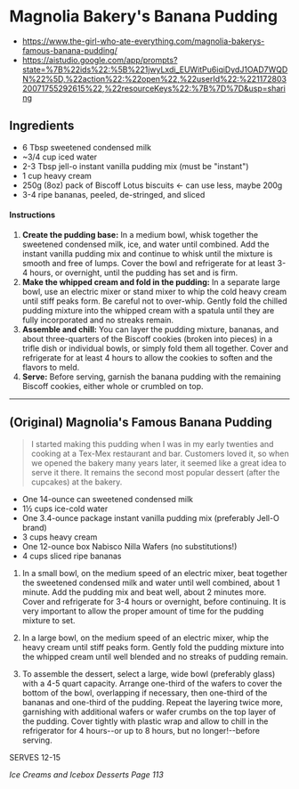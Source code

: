 # Magnolia Bakery's Banana Pudding

* https://www.the-girl-who-ate-everything.com/magnolia-bakerys-famous-banana-pudding/
* https://aistudio.google.com/app/prompts?state=%7B%22ids%22:%5B%221jwyLxdi_EUWitPu6iqiDydJ1OAD7WQDN%22%5D,%22action%22:%22open%22,%22userId%22:%22117280320071755292615%22,%22resourceKeys%22:%7B%7D%7D&usp=sharing

## Ingredients

* 6 Tbsp sweetened condensed milk
* ~3/4 cup iced water
* 2-3 Tbsp jell-o instant vanilla pudding mix (must be "instant")
* 1 cup heavy cream
* 250g (8oz) pack of Biscoff Lotus biscuits <- can use less, maybe 200g
* 3-4 ripe bananas, peeled, de-stringed, and sliced

#### Instructions

1. **Create the pudding base:**
   In a medium bowl, whisk together the sweetened condensed milk, ice, and water until combined.
   Add the instant vanilla pudding mix and continue to whisk until the mixture is smooth and free of lumps.
   Cover the bowl and refrigerate for at least 3-4 hours, or overnight, until the pudding has set and is firm.
2. **Make the whipped cream and fold in the pudding:**
   In a separate large bowl, use an electric mixer or stand mixer to whip the cold heavy cream until stiff peaks form.
   Be careful not to over-whip. Gently fold the chilled pudding mixture into the whipped cream with a spatula
   until they are fully incorporated and no streaks remain.
3. **Assemble and chill:**
   You can layer the pudding mixture, bananas, and about three-quarters of the Biscoff cookies (broken into pieces)
   in a trifle dish or individual bowls, or simply fold them all together.
   Cover and refrigerate for at least 4 hours to allow the cookies to soften and the flavors to meld.
4. **Serve:**
   Before serving, garnish the banana pudding with the remaining Biscoff cookies, either whole or crumbled on top.

---

## (Original) Magnolia's Famous Banana Pudding

> I started making this pudding when I was in my early twenties and cooking at a Tex-Mex restaurant and bar.
> Customers loved it, so when we opened the bakery many years later, it seemed like a great idea to serve it there.
> It remains the second most popular dessert (after the cupcakes) at the bakery.

* One 14-ounce can sweetened condensed milk
* 1½ cups ice-cold water
* One 3.4-ounce package instant vanilla pudding mix (preferably Jell-O brand)
* 3 cups heavy cream
* One 12-ounce box Nabisco Nilla Wafers (no substitutions!)
* 4 cups sliced ripe bananas

1. In a small bowl, on the medium speed of an electric mixer,
   beat together the sweetened condensed milk and water until well combined, about 1 minute.
   Add the pudding mix and beat well, about 2 minutes more.
   Cover and refrigerate for 3-4 hours or overnight, before continuing.
   It is very important to allow the proper amount of time for the pudding mixture to set.

2. In a large bowl, on the medium speed of an electric mixer, whip the heavy cream until stiff peaks form.
   Gently fold the pudding mixture into the whipped cream until well blended and no streaks of pudding remain.

3. To assemble the dessert, select a large, wide bowl (preferably glass) with a 4-5 quart capacity.
   Arrange one-third of the wafers to cover the bottom of the bowl, overlapping if necessary,
   then one-third of the bananas and one-third of the pudding.
   Repeat the layering twice more, garnishing with additional wafers or wafer crumbs on the top layer of the pudding.
   Cover tightly with plastic wrap and allow to chill in the refrigerator for 4 hours--or up to 8 hours,
   but no longer!--before serving.

SERVES 12-15

*Ice Creams and Icebox Desserts*
*Page 113*